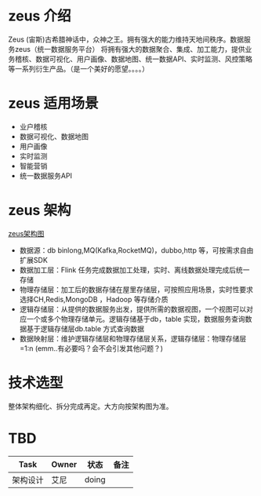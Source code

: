 # zeus 介绍
Zeus (宙斯)古希腊神话中，众神之王。拥有强大的能力维持天地间秩序。数据服务zeus（统一数据服务平台） 将拥有强大的数据聚合、集成、加工能力，提供业务稽核、数据可视化、用户画像、数据地图、统一数据API、实时监测、风控策略等一系列衍生产品。（是一个美好的愿望。。。。）
# zeus 适用场景
* 业户稽核
* 数据可视化、数据地图
* 用户画像
* 实时监测
* 智能营销
* 统一数据服务API

# zeus 架构
[zeus架构图](https://www.processon.com/diagraming/64a449e9db2f304bcc2b7d39 "zeus")

* 数据源：db binlong,MQ(Kafka,RocketMQ)，dubbo,http 等，可按需求自由扩展SDK
* 数据加工层：Flink 任务完成数据加工处理，实时、离线数据处理完成后统一存储
* 物理存储层：加工后的数据存储在屋里存储层，可按照应用场景，实时性要求选择CH,Redis,MongoDB ，Hadoop 等存储介质
* 逻辑存储层：从提供的数据服务出发，提供所需的数据视图，一个视图可以对应一个或多个物理存储单元。逻辑存储基于db，table 实现，数据服务查询数据基于逻辑存储层db.table 方式查询数据
* 数据映射层：维护逻辑存储层和物理存储层关系，逻辑存储层：物理存储层=1:n (emm..有必要吗？会不会引发其他问题？)

# 技术选型
整体架构细化、拆分完成再定。大方向按架构图为准。

# TBD
| Task  | Owner |状态  | 备注 |
|  ----  | ----  |  ----  | ----  |
|架构设计  | 艾尼 |doing  |  |
